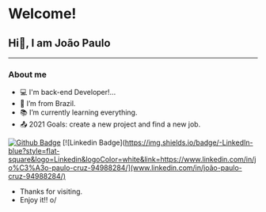 # Welcome!
## Hi👋, I am João Paulo
---------------------------------------------------------------------------------------------------------


### About me

- :computer: I'm back-end Developer!...
- :house_with_garden: I’m from Brazil.
- :books: I’m currently learning everything.
- :outbox_tray: 2021 Goals: create a new project and find a new job.

[![Github Badge](https://img.shields.io/badge/-Github-000?style=flat-square&logo=Github&logoColor=white&link=https://github.com/joaoac2018)](https://github.com/joaoac2018)
[![Linkedin Badge](https://img.shields.io/badge/-LinkedIn-blue?style=flat-square&logo=Linkedin&logoColor=white&link=https://www.linkedin.com/in/jo%C3%A3o-paulo-cruz-94988284/](www.linkedin.com/in/joão-paulo-cruz-94988284/)

- Thanks for visiting.
- Enjoy it!! o/


